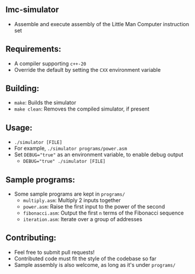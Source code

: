 ## lmc-simulator
  - Assemble and execute assembly of the Little Man Computer instruction set

## Requirements:
  - A compiler supporting `c++-20`
  - Override the default by setting the `CXX` environment variable

## Building:
  - `make`: Builds the simulator
  - `make clean`: Removes the compiled simulator, if present

## Usage:
  - `./simulator [FILE]`
   - For example, `./simulator programs/power.asm`
  - Set `DEBUG="true"` as an environment variable, to enable debug output
    - `DEBUG="true" ./simulator [FILE]`

## Sample programs:
  - Some sample programs are kept in `programs/`
    - `multiply.asm`: Multiply 2 inputs together
    - `power.asm`: Raise the first input to the power of the second
    - `fibonacci.asm`: Output the first `n` terms of the Fibonacci sequence
    - `iteration.asm`: Iterate over a group of addresses

## Contributing:
  - Feel free to submit pull requests!
  - Contributed code must fit the style of the codebase so far
  - Sample assembly is also welcome, as long as it's under `programs/`
